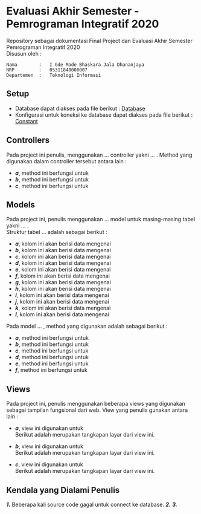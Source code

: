 # Evaluasi Akhir Semester - Pemrograman Integratif 2020
Repository sebagai dokumentasi Final Project dan Evaluasi Akhir Semester Pemrograman Integratif 2020 \
Disusun oleh : 
```
Nama        :   I Gde Made Bhaskara Jala Dhananjaya 
NRP         :   05311840000007 
Departemen  :   Teknologi Informasi
```

## Setup
- Database dapat diakses pada file berikut : [Database]()
- Konfigurasi untuk koneksi ke database dapat diakses pada file berikut : [Constant]()

## Controllers
Pada project ini penulis, menggunakan ... controller yakni ... . Method yang digunakan dalam controller tersebut antara lain :
- ***a***, method ini berfungsi untuk
- ***b***, method ini berfungsi untuk
- ***c***, method ini berfungsi untuk

## Models
Pada project ini, penulis menggunakan ... model untuk masing-masing tabel yakni ... . \
Struktur tabel ... adalah sebagai berikut :
- ***a***, kolom ini akan berisi data mengenai
- ***b***, kolom ini akan berisi data mengenai
- ***c***, kolom ini akan berisi data mengenai
- ***d***, kolom ini akan berisi data mengenai
- ***e***, kolom ini akan berisi data mengenai
- ***f***, kolom ini akan berisi data mengenai
- ***g***, kolom ini akan berisi data mengenai
- ***h***, kolom ini akan berisi data mengenai
- ***i***, kolom ini akan berisi data mengenai
- ***j***, kolom ini akan berisi data mengenai
- ***k***, kolom ini akan berisi data mengenai
- ***l***, kolom ini akan berisi data mengenai

Pada model ... , method yang digunakan adalah sebagai berikut :
- ***a***, method ini berfungsi untuk
- ***b***, method ini berfungsi untuk
- ***c***, method ini berfungsi untuk
- ***d***, method ini berfungsi untuk
- ***e***, method ini berfungsi untuk
- ***f***, method ini berfungsi untuk

## Views
Pada project ini, penulis menggunakan beberapa views yang digunakan sebagai tampilan fungsional dari web. View yang penulis gunakan antara lain :
- ***a***, view ini digunakan untuk \
Berikut adalah merupakan tangkapan layar dari view ini.
![]()

- ***b***, view ini digunakan untuk \
Berikut adalah merupakan tangkapan layar dari view ini.
![]()

- ***c***, view ini digunakan untuk \
Berikut adalah merupakan tangkapan layar dari view ini.
![]()

## Kendala yang Dialami Penulis
***1.*** Beberapa kali source code gagal untuk connect ke database.
***2.***
***3.***
